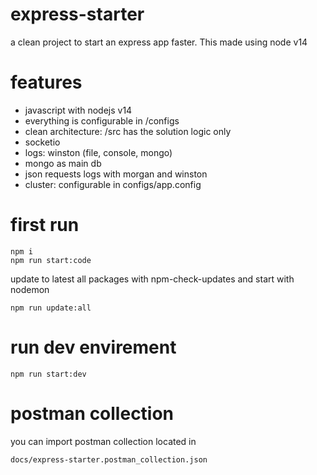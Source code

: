 # express-starter
a clean project to start an express app faster. This made using node v14

# features
- javascript with nodejs v14
- everything is configurable in /configs
- clean architecture: /src has the solution logic only
- socketio
- logs: winston (file, console, mongo)
- mongo as main db
- json requests logs with morgan and winston
- cluster: configurable in configs/app.config


# first run
```
npm i
npm run start:code
```
update to latest all packages with npm-check-updates and start with nodemon

```
npm run update:all
```

# run dev envirement
```
npm run start:dev
```

# postman collection
you can import postman collection located in
```
docs/express-starter.postman_collection.json
```